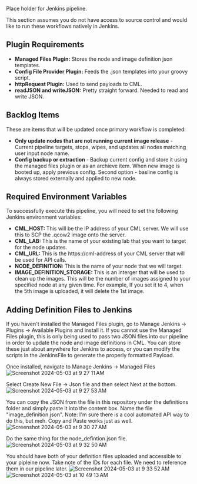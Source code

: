 Place holder for Jenkins pipeline.

This section assumes you do not have access to source control and would like to run these workflows natively in Jenkins.

## Plugin Requirements
- <b>Managed Files Plugin:</b> Stores the node and image definition json templates.
- <b>Config File Provider Plugin:</b> Feeds the .json templates into your groovy script.
- <b>httpRequest Plugin:</b> Used to send payloads to CML.
- <b>readJSON and writeJSON:</b> Pretty straight forward. Needed to read and write JSON.

## Backlog Items
These are items that will be updated once primary workflow is completed:

- <b> Only update nodes that are not running current image release</b> - Current pipeline targets, stops, wipes, and updates all nodes matching user input node name.
- <b> Config backup or extraction </b> - Backup current config and store it using the managed files plugin or as an archieve item. When new image is booted up, apply previous config. Second option - basline config is always stored externally and applied to new node. 

## Required Environment Variables
To successfully execute this pipeline, you will need to set the following Jenkins environment variables:

- <b> CML_HOST: </b> This will be the IP address of your CML server. We will use this to SCP the .qcow2 image onto the server.
- <b> CML_LAB: </b> This is the name of your existing lab that you want to target for the node updates.
- <b> CML_URL: </b> This is the https://cml-address of your CML server that will be used for API calls.
- <b> NODE_DEFINITION: </b> This is the name of your node that we will target.
- <b> IMAGE_DEFINITION_STORAGE: </b> This is an interger that will be used to clean up the images. This will be the number of images assigned to your specified node at any given time. For example, If you set it to 4, when the 5th image is uploaded, it will delete the 1st image.
  
## Adding Definition Files to Jenkins

If you haven't installed the Managed Files plugin, go to Manage Jenkins -> Plugins -> Available Plugins and install it. If you cannot use the Managed Files plugin, this is only being used to pass two JSON files into our pipeline in order to update the node and image definitions in CML. You can store these just about anywhere for Jenkins to access, or you can modify the scripts in the JenkinsFile to generate the properly formatted Payload.

Once installed, navigate to Manage Jenkins -> Managed Files 
![Screenshot 2024-05-03 at 9 27 11 AM](https://github.com/model-driven-devops/cml-lifecycle/assets/65776483/f1160510-1e7c-4ffe-acc9-c6b80c61daa2)

Select Create New File -> Json file and then select Next at the bottom.
![Screenshot 2024-05-03 at 9 27 53 AM](https://github.com/model-driven-devops/cml-lifecycle/assets/65776483/30a13de7-a324-4be5-9761-304cf6e2fecb)

You can copy the JSON from the file in this repository under the definitions folder and simply paste it into the content box. Name the file "image_definition.json". Note: I'm sure there is a cool automated API way to do this, but meh. Copy and Paste works just as well.
![Screenshot 2024-05-03 at 9 30 27 AM](https://github.com/model-driven-devops/cml-lifecycle/assets/65776483/34b56021-7d70-4f33-abde-3ff51df1f16a)

Do the same thing for the node_defintion.json file.
![Screenshot 2024-05-03 at 9 32 50 AM](https://github.com/model-driven-devops/cml-lifecycle/assets/65776483/8a1816ca-a719-48b0-8564-c2896b1f8cc0)

You should have both of your definition files uploaded and accessible to your pipleine now. Take note of the IDs for each file. We need to reference them in our pipeline later.
![Screenshot 2024-05-03 at 9 33 52 AM](https://github.com/model-driven-devops/cml-lifecycle/assets/65776483/dc778fe5-115f-43bd-a8a9-79a2fa236d6f)
![Screenshot 2024-05-03 at 10 49 13 AM](https://github.com/model-driven-devops/cml-lifecycle/assets/65776483/e0e5c165-eb90-451a-a059-8c0fff1159d1)
